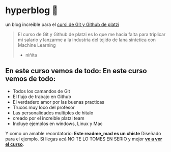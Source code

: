 # hyperblog  💚
un blog increible para el [cursi de Git y Github de](https://platzi.com/clases/1557-git-github/19977-readmemd-es-una-excelente-practica/ "cursi de Git y Github de")[ platzi](https://platzi.com/clases/1557-git-github/19977-readmemd-es-una-excelente-practica/ " platzi")
>El curso de Git y Github de platzi es lo que me hacia falta para triplicar mi salario y lanzarme a la industria del tejido  de lana sintetica con Machine Learning
> - niñita

## En este curso vemos de todo: En este curso vemos de todo:
* Todos los camandos de Git
* El flujo de trabajo en Github
* El verdadero amor por las buenas practicas
* Trucos muy loco del profesor
* Las personalidades multiples de hitalo
* creado por el increible platzi team
* Incluye ejemplos en windows, Linux y Mac

Y como un amable recordatorio: **Este readme_mad es un chiste** Diseñado para el ejemplo. Si llegas acá NO TE LO TOMES EN SERIO y mejor [**ve a ver el curso**](https://platzi.com/clases/1557-git-github/19977-readmemd-es-una-excelente-practica/ "ve a ver el curso").

